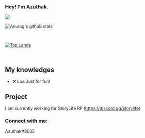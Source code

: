 ### Hey! I'm Azuthak.

<a href="https://twitter.com/azuthak">
  <img src="https://img.shields.io/badge/twitter-@m2gaop-gray.svg?colorA=655BE1&colorB=4F44D6&style=for-the-badge"/>
</a>

![Anurag's github stats](https://github-readme-stats.vercel.app/api?username=Azuthak&count_private=true&show_icons=true?theme=buefy)
<br />

<br />

[![Top Langs](https://github-readme-stats.vercel.app/api/top-langs/?username=Azuthak)](https://github.com/anuraghazra/github-readme-stats)

<br />

## My knowledges

- ⚒️ Lua Just for fun!

## Project
I am currently working for StoryLife RP
(https://discord.gg/storylife)


### Connect with me:

Azuthak#3035

<br />
